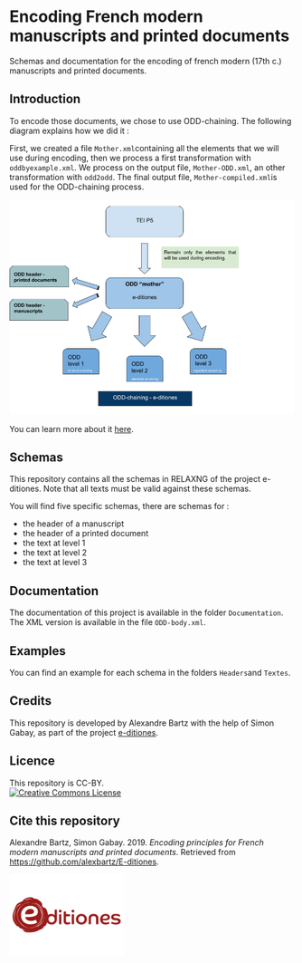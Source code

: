 # Encoding French modern manuscripts and printed documents

Schemas and documentation for the encoding of french modern (17th c.) manuscripts and printed documents.

## Introduction

To encode those documents, we chose to use ODD-chaining. The following diagram explains how we did it :

First, we created a file `Mother.xml`containing all the elements that we will use during encoding, then we process a first transformation with `oddbyexample.xml`.
We process on the output file, `Mother-ODD.xml`, an other transformation with `odd2odd`. The final output file, `Mother-compiled.xml`is used for the ODD-chaining process.

![ODD-chaining](Documentation/ODD-chaining.png "ODD-chaining")

You can learn more about it [here](https://wiki.tei-c.org/index.php/ODD_chaining).

## Schemas

This repository contains all the schemas in RELAXNG of the project e-ditiones.
Note that all texts must be valid against these schemas.

You will find five specific schemas, there are schemas for :
* the header of a manuscript 
* the header of a printed document
* the text at level 1
* the text at level 2
* the text at level 3

## Documentation

The documentation of this project is available in the folder `Documentation`. 
The XML version is available in the file `ODD-body.xml`.

## Examples

You can find an example for each schema in the folders `Headers`and `Textes`.

## Credits

This repository is developed by Alexandre Bartz with the help of Simon Gabay, as part of the project [e-ditiones](https://github.com/e-ditiones).

## Licence

This repository is CC-BY.
<br/>
<a rel="license" href="https://creativecommons.org/licenses/by/2.0"><img alt="Creative Commons License" src="https://i.creativecommons.org/l/by/2.0/88x31.png" /></a>

## Cite this repository

Alexandre Bartz, Simon Gabay. 2019. _Encoding principles for French modern manuscripts and printed documents_. Retrieved from https://github.com/alexbartz/E-ditiones.

<img src="logo_e-ditiones.png" width="40%">